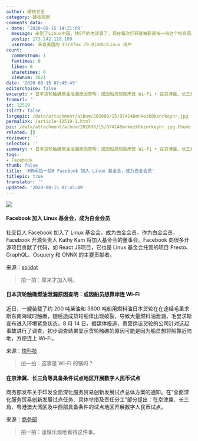 ```yaml
---
author: 硬核老王
category: 硬核观察
comments_data:
- date: '2020-08-15 14:21:09'
  message: 永别了Linux中国，快5年的老读者了，现在每次打开就被新闻拍一拍这个栏目恶心的不要不要的。希望平台以后还是越办越好吧，但是我是不会回来了。
  postip: 173.242.118.189
  username: 来自美国的 Firefox 79.0|GNU/Linux 用户
count:
  commentnum: 1
  favtimes: 0
  likes: 0
  sharetimes: 0
  viewnum: 2621
date: '2020-08-15 07:45:49'
editorchoice: false
excerpt: • 日本货轮触礁燃油泄漏原因查明：或因船员想靠岸连 Wi-Fi • 在京津冀、长三角等具备条件试点地区开展数字人民币试点
fromurl: ''
id: 12519
islctt: false
largepic: /data/attachment/album/202008/15/074148mnkezk0kznrkeyhr.jpg
permalink: /article-12519-1.html
pic: /data/attachment/album/202008/15/074148mnkezk0kznrkeyhr.jpg.thumb.jpg
related: []
reviewer: ''
selector: ''
summary: • 日本货轮触礁燃油泄漏原因查明：或因船员想靠岸连 Wi-Fi • 在京津冀、长三角等具备条件试点地区开展数字人民币试点
tags:
- Facebook
thumb: false
title: '#新闻拍一拍# Facebook 加入 Linux 基金会，成为白金会员'
titlepic: true
translator: ''
updated: '2020-08-15 07:45:49'
---
```


![](/data/attachment/album/202008/15/074148mnkezk0kznrkeyhr.jpg)


#### Facebook 加入 Linux 基金会，成为白金会员


社交巨人 Facebook 加入了 Linux 基金会，成为白金会员。作为白金会员，Facebook 开源负责人 Kathy Kam 将加入基金会的董事会。Facebook 向很多开源项目贡献了代码，如 React JS项目，它也是 Linux 基金会托管的项目 Presto、GraphQL、Osquery 和 ONNX 的主要贡献者。


来源：[solidot](https://www.solidot.org/story?sid=65248)



> 
> 拍一拍：原来才加入啊。
> 
> 
> 


#### 日本货轮触礁燃油泄漏原因查明：或因船员想靠岸连 Wi-Fi


近日，一艘装载了约 200 吨柴油和 3800 吨船用燃料油日本货轮在在途经毛里求斯东南海域时触礁，随后造成货轮船体出现破裂，导致大量燃料油泄漏，毛里求斯宣布进入环境紧急状态。8 月 14 日，据媒体报道，责营运该货轮的公司针对这起事故进行了调查，初步调查结果显示货轮触礁的原因可能是因为船员想将船靠近陆地，方便连上 Wi-Fi。


来源：[快科技](https://www.cnbeta.com/articles/tech/1015795.htm)



> 
> 拍一拍：这事是 Wi-Fi 的锅吗？
> 
> 
> 


#### 在京津冀、长三角等具备条件试点地区开展数字人民币试点


商务部发布关于印发全面深化服务贸易创新发展试点总体方案的通知。在“全面深化服务贸易创新发展试点任务、具体举措及责任分工”部分提出：在京津冀、长三角、粤港澳大湾区及中西部具备条件的试点地区开展数字人民币试点。


来源：[商务部](https://www.cnbeta.com/articles/tech/1015677.htm)



> 
> 拍一拍：谨慎乐观地看待这件事。
> 
> 
>